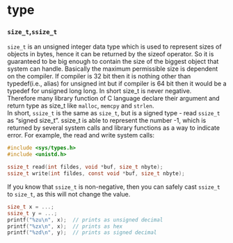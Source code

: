 # type

### `size_t`,`ssize_t`
`size_t` is an unsigned integer data type which is used to represent sizes of objects in bytes, hence it can be returned by the sizeof operator. So it is guaranteed to be big enough to contain the size of the biggest object that system can handle. Basically the maximum permissible size is dependent on the compiler. If compiler is 32 bit then it is nothing other than typedef(i.e., alias) for unsigned int but if compiler is 64 bit then it would be a typedef for unsigned long long. In short size_t is never negative.\
Therefore many library function of C language declare their argument and return type as size_t like `malloc`, `memcpy` and `strlen`.\
In short, `ssize_t` is the same as `size_t`, but is a signed type - read `ssize_t` as “signed size_t”. ssize_t is able to represent the number -1, which is returned by several system calls and library functions as a way to indicate error. For example, the read and write system calls:
```c
#include <sys/types.h>
#include <unistd.h>

ssize_t read(int fildes, void *buf, size_t nbyte);
ssize_t write(int fildes, const void *buf, size_t nbyte);
```
If you know that `ssize_t` is non-negative, then you can safely cast `ssize_t` to `size_t`, as this will not change the value.

```c
size_t x = ...;
ssize_t y = ...;
printf("%zu\n", x);  // prints as unsigned decimal
printf("%zx\n", x);  // prints as hex
printf("%zd\n", y);  // prints as signed decimal
```
